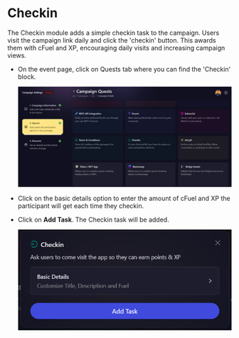 # Checkin

The Checkin module adds a simple checkin task to the campaign. Users visit the campaign link daily and click the 'checkin' button. This awards them with cFuel and XP, encouraging daily visits and increasing campaign views.

- On the event page, click on Quests tab where you can find the 'Checkin' block.

  ![Chekin Main](../../images/CheckinMain.png)

- Click on the basic details option to enter the amount of cFuel and XP the participant will get each time they checkin.

- Click on **Add Task**. The Checkin task will be added.

  ![Checkin Basics](../../images/CheckinBasic.png)
